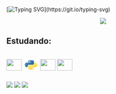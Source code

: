 [![Typing SVG](https://readme-typing-svg.herokuapp.com/?color=38bdae&size=35&center=true&vCenter=true&width=1000&lines=Olá!;Meu+nome+é+Kaiky+Ferreira;Eu+tenho+20+anos;Estudo+Sistemas+de+Informação;Seja+Bem-vindo(a);Hello!;My+name+is+Kaiky+Ferreira;I'm+20+years+old;I'm+from+Brazil;I'm+studying+Information+Systems;Be+Welcome;Hola!;Me+nombre+es+Kaiky+Ferreira;Tengo+20+años;Estudio+sistema+de+información;Bienvenido!)](https://git.io/typing-svg)


<div align="center">
     <img height="180em" src="https://github-readme-stats.vercel.app/api/top-langs/?username=kaikyfs&layout=compact&langs_count=7&theme=dark"/>
</div>

## Estudando: 
<div style="display: inline_block"><br>
  <img align="center" height="30" width="40" src="https://cdn.jsdelivr.net/gh/devicons/devicon/icons/java/java-original.svg" />        
  <img align="center" height="30" width="40" src="https://raw.githubusercontent.com/devicons/devicon/master/icons/python/python-original.svg">
  <img align="center" height="30" width="40" src="https://cdn.jsdelivr.net/gh/devicons/devicon/icons/c/c-original.svg" />
  <img align="center" height="30" width="40" src="https://cdn.jsdelivr.net/gh/devicons/devicon/icons/git/git-original.svg" />

</div>

## 
 
<div> 
  <a href="https://instagram.com/kaiky.fs" target="_blank"><img src="https://img.shields.io/badge/-Instagram-%23E4405F?style=for-the-badge&logo=instagram&logoColor=white" target="_blank"></a>
  <a href = "mailto:kaiky1006@gmail.com"><img src="https://img.shields.io/badge/-Gmail-%23333?style=for-the-badge&logo=gmail&logoColor=white" target="_blank"></a>
  <a href="https://www.linkedin.com/in/kaiky-ferreira-b5026320a" target="_blank"><img src="https://img.shields.io/badge/-LinkedIn-%230077B5?style=for-the-badge&logo=linkedin&logoColor=white" target="_blank"></a> 
  
</div>
